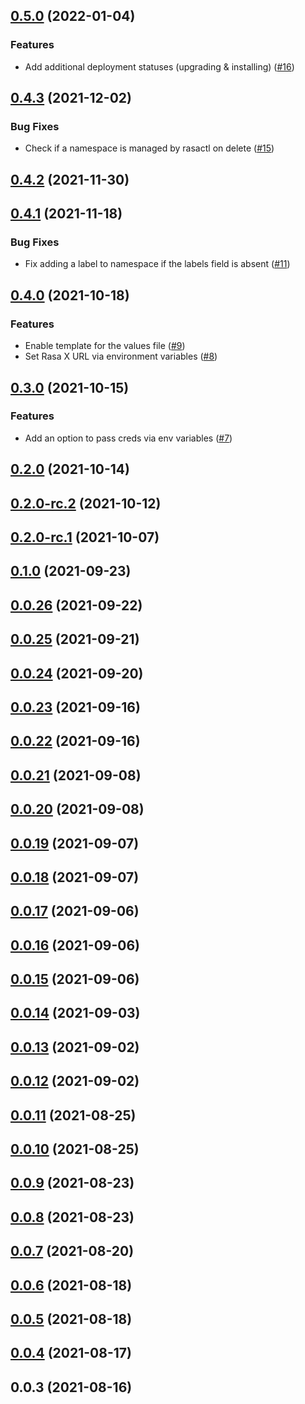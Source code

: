 
<a name="0.5.0"></a>
## [0.5.0](https://github.com/RasaHQ/rasactl/compare/0.4.3...0.5.0) (2022-01-04)

### Features

* Add additional deployment statuses (upgrading & installing) ([#16](https://github.com/RasaHQ/rasactl/issues/16))


<a name="0.4.3"></a>
## [0.4.3](https://github.com/RasaHQ/rasactl/compare/0.4.2...0.4.3) (2021-12-02)

### Bug Fixes

* Check if a namespace is managed by rasactl on delete ([#15](https://github.com/RasaHQ/rasactl/issues/15))


<a name="0.4.2"></a>
## [0.4.2](https://github.com/RasaHQ/rasactl/compare/0.4.1...0.4.2) (2021-11-30)


<a name="0.4.1"></a>
## [0.4.1](https://github.com/RasaHQ/rasactl/compare/0.4.0...0.4.1) (2021-11-18)

### Bug Fixes

* Fix adding a label to namespace if the labels field is absent ([#11](https://github.com/RasaHQ/rasactl/issues/11))


<a name="0.4.0"></a>
## [0.4.0](https://github.com/RasaHQ/rasactl/compare/0.3.0...0.4.0) (2021-10-18)

### Features

* Enable template for the values file ([#9](https://github.com/RasaHQ/rasactl/issues/9))
* Set Rasa X URL via environment variables  ([#8](https://github.com/RasaHQ/rasactl/issues/8))


<a name="0.3.0"></a>
## [0.3.0](https://github.com/RasaHQ/rasactl/compare/0.2.0...0.3.0) (2021-10-15)

### Features

* Add an option to pass creds via env variables ([#7](https://github.com/RasaHQ/rasactl/issues/7))


<a name="0.2.0"></a>
## [0.2.0](https://github.com/RasaHQ/rasactl/compare/0.2.0-rc.2...0.2.0) (2021-10-14)


<a name="0.2.0-rc.2"></a>
## [0.2.0-rc.2](https://github.com/RasaHQ/rasactl/compare/0.2.0-rc.1...0.2.0-rc.2) (2021-10-12)


<a name="0.2.0-rc.1"></a>
## [0.2.0-rc.1](https://github.com/RasaHQ/rasactl/compare/0.1.0...0.2.0-rc.1) (2021-10-07)


<a name="0.1.0"></a>
## [0.1.0](https://github.com/RasaHQ/rasactl/compare/0.0.26...0.1.0) (2021-09-23)


<a name="0.0.26"></a>
## [0.0.26](https://github.com/RasaHQ/rasactl/compare/0.0.25...0.0.26) (2021-09-22)


<a name="0.0.25"></a>
## [0.0.25](https://github.com/RasaHQ/rasactl/compare/0.0.24...0.0.25) (2021-09-21)


<a name="0.0.24"></a>
## [0.0.24](https://github.com/RasaHQ/rasactl/compare/0.0.23...0.0.24) (2021-09-20)


<a name="0.0.23"></a>
## [0.0.23](https://github.com/RasaHQ/rasactl/compare/0.0.22...0.0.23) (2021-09-16)


<a name="0.0.22"></a>
## [0.0.22](https://github.com/RasaHQ/rasactl/compare/0.0.21...0.0.22) (2021-09-16)


<a name="0.0.21"></a>
## [0.0.21](https://github.com/RasaHQ/rasactl/compare/0.0.20...0.0.21) (2021-09-08)


<a name="0.0.20"></a>
## [0.0.20](https://github.com/RasaHQ/rasactl/compare/0.0.19...0.0.20) (2021-09-08)


<a name="0.0.19"></a>
## [0.0.19](https://github.com/RasaHQ/rasactl/compare/0.0.18...0.0.19) (2021-09-07)


<a name="0.0.18"></a>
## [0.0.18](https://github.com/RasaHQ/rasactl/compare/0.0.17...0.0.18) (2021-09-07)


<a name="0.0.17"></a>
## [0.0.17](https://github.com/RasaHQ/rasactl/compare/0.0.16...0.0.17) (2021-09-06)


<a name="0.0.16"></a>
## [0.0.16](https://github.com/RasaHQ/rasactl/compare/0.0.15...0.0.16) (2021-09-06)


<a name="0.0.15"></a>
## [0.0.15](https://github.com/RasaHQ/rasactl/compare/0.0.14...0.0.15) (2021-09-06)


<a name="0.0.14"></a>
## [0.0.14](https://github.com/RasaHQ/rasactl/compare/0.0.13...0.0.14) (2021-09-03)


<a name="0.0.13"></a>
## [0.0.13](https://github.com/RasaHQ/rasactl/compare/0.0.12...0.0.13) (2021-09-02)


<a name="0.0.12"></a>
## [0.0.12](https://github.com/RasaHQ/rasactl/compare/0.0.11...0.0.12) (2021-09-02)


<a name="0.0.11"></a>
## [0.0.11](https://github.com/RasaHQ/rasactl/compare/0.0.10...0.0.11) (2021-08-25)


<a name="0.0.10"></a>
## [0.0.10](https://github.com/RasaHQ/rasactl/compare/0.0.9...0.0.10) (2021-08-25)


<a name="0.0.9"></a>
## [0.0.9](https://github.com/RasaHQ/rasactl/compare/0.0.8...0.0.9) (2021-08-23)


<a name="0.0.8"></a>
## [0.0.8](https://github.com/RasaHQ/rasactl/compare/0.0.7...0.0.8) (2021-08-23)


<a name="0.0.7"></a>
## [0.0.7](https://github.com/RasaHQ/rasactl/compare/0.0.6...0.0.7) (2021-08-20)


<a name="0.0.6"></a>
## [0.0.6](https://github.com/RasaHQ/rasactl/compare/0.0.5...0.0.6) (2021-08-18)


<a name="0.0.5"></a>
## [0.0.5](https://github.com/RasaHQ/rasactl/compare/0.0.4...0.0.5) (2021-08-18)


<a name="0.0.4"></a>
## [0.0.4](https://github.com/RasaHQ/rasactl/compare/0.0.3...0.0.4) (2021-08-17)


<a name="0.0.3"></a>
## 0.0.3 (2021-08-16)

